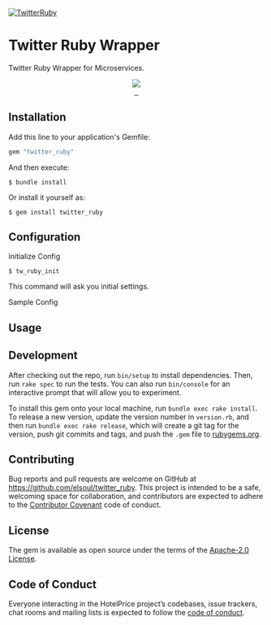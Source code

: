 [![TwitterRuby](https://firebasestorage.googleapis.com/v0/b/el-quest.appspot.com/o/mediaLibrary%2F1603381767813_Twitter_Logo_WhiteOnBlue.png?alt=media&token=d53c8508-a81a-4bbd-966a-97d880b13e8b)](https://developer.twitter.com/en/docs)


# Twitter Ruby Wrapper

Twitter Ruby Wrapper for Microservices.

<p align="center">

  <a aria-label="Ruby logo" href="https://el-soul.com">
    <img src="https://badgen.net/badge/icon/Made%20by%20ELSOUL?icon=ruby&label&color=black&labelColor=black">
  </a>
  <br/>

  <a aria-label="Ruby Gem version" href="https://rubygems.org/gems/twitter_ruby">
    <img alt="" src="https://badgen.net/rubygems/v/twitter_ruby/latest">
  </a>
  <a aria-label="Downloads Number" href="https://rubygems.org/gems/twitter_ruby">
    <img alt="" src="https://badgen.net/rubygems/dt/twitter_ruby">
  </a>
  <a aria-label="License" href="https://github.com/elsoul/twitter_ruby/blob/master/LICENSE">
    <img alt="" src="https://badgen.net/badge/license/Apache/blue">
  </a>
</p>

## Installation

Add this line to your application's Gemfile:

```ruby
gem "twitter_ruby"
```

And then execute:

    $ bundle install

Or install it yourself as:

    $ gem install twitter_ruby

## Configuration

Initialize Config

    $ tw_ruby_init

This command will ask you initial settings.

Sample Config



## Usage



## Development

After checking out the repo, run `bin/setup` to install dependencies. Then, run `rake spec` to run the tests. You can also run `bin/console` for an interactive prompt that will allow you to experiment.

To install this gem onto your local machine, run `bundle exec rake install`. To release a new version, update the version number in `version.rb`, and then run `bundle exec rake release`, which will create a git tag for the version, push git commits and tags, and push the `.gem` file to [rubygems.org](https://rubygems.org/gems/twitter_ruby).

## Contributing

Bug reports and pull requests are welcome on GitHub at https://github.com/elsoul/twitter_ruby. This project is intended to be a safe, welcoming space for collaboration, and contributors are expected to adhere to the [Contributor Covenant](http://contributor-covenant.org) code of conduct.

## License

The gem is available as open source under the terms of the [Apache-2.0 License](https://www.apache.org/licenses/LICENSE-2.0).

## Code of Conduct

Everyone interacting in the HotelPrice project’s codebases, issue trackers, chat rooms and mailing lists is expected to follow the [code of conduct](https://github.com/elsoul/twitter_ruby/blob/master/CODE_OF_CONDUCT.md).
